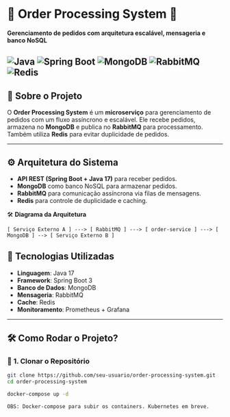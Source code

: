 # 🛒 Order Processing System 🚀
**Gerenciamento de pedidos com arquitetura escalável, mensageria e banco NoSQL**

![Java](https://img.shields.io/badge/Java-17-blue?style=flat&logo=java)
![Spring Boot](https://img.shields.io/badge/Spring%20Boot-3.0-brightgreen?style=flat&logo=spring)
![MongoDB](https://img.shields.io/badge/MongoDB-NoSQL-brightgreen?style=flat&logo=mongodb)
![RabbitMQ](https://img.shields.io/badge/RabbitMQ-Message%20Queue-orange?style=flat&logo=rabbitmq)
![Redis](https://img.shields.io/badge/Redis-Cache-red?style=flat&logo=redis)
---

## 📖 Sobre o Projeto
O **Order Processing System** é um **microserviço** para gerenciamento de pedidos com um fluxo assíncrono e escalável. Ele recebe pedidos, armazena no **MongoDB** e publica no **RabbitMQ** para processamento. Também utiliza **Redis** para evitar duplicidade de pedidos.

---

## ⚙️ **Arquitetura do Sistema**
- **API REST (Spring Boot + Java 17)** para receber pedidos.
- **MongoDB** como banco NoSQL para armazenar pedidos.
- **RabbitMQ** para comunicação assíncrona via filas de mensagens.
- **Redis** para controle de duplicidade e caching.

🛠️ **Diagrama da Arquitetura**
```
[ Serviço Externo A ] ---> [ RabbitMQ ] ---> [ order-service ] ---> [ MongoDB ] --> [ Serviço Externo B ]
```

## 🚀 **Tecnologias Utilizadas**
- **Linguagem**: Java 17
- **Framework**: Spring Boot 3
- **Banco de Dados**: MongoDB
- **Mensageria**: RabbitMQ
- **Cache**: Redis
- **Monitoramento**: Prometheus + Grafana
---

## 🛠 **Como Rodar o Projeto?**
### 🔹 **1. Clonar o Repositório**
```bash
git clone https://github.com/seu-usuario/order-processing-system.git
cd order-processing-system

docker-compose up -d

OBS: Docker-compose para subir os containers. Kubernetes em breve.
```